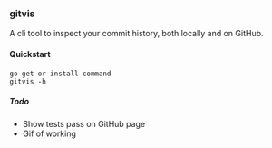 ### gitvis
A cli tool to inspect your commit history, both locally and on GitHub.

#### Quickstart
```shell
go get or install command
gitvis -h
```

##### Todo
- Show tests pass on GitHub page
- Gif of working
